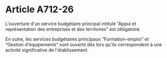 # Article A712-26

<p>L'ouverture d'un service budgétaire principal intitulé “Appui et représentation des entreprises et des territoires” est obligatoire.</p><p> En outre, les services budgétaires principaux “Formation-emploi” et “Gestion d'équipements” sont ouverts dès lors qu'ils correspondent à une activité significative de l'établissement.</p>